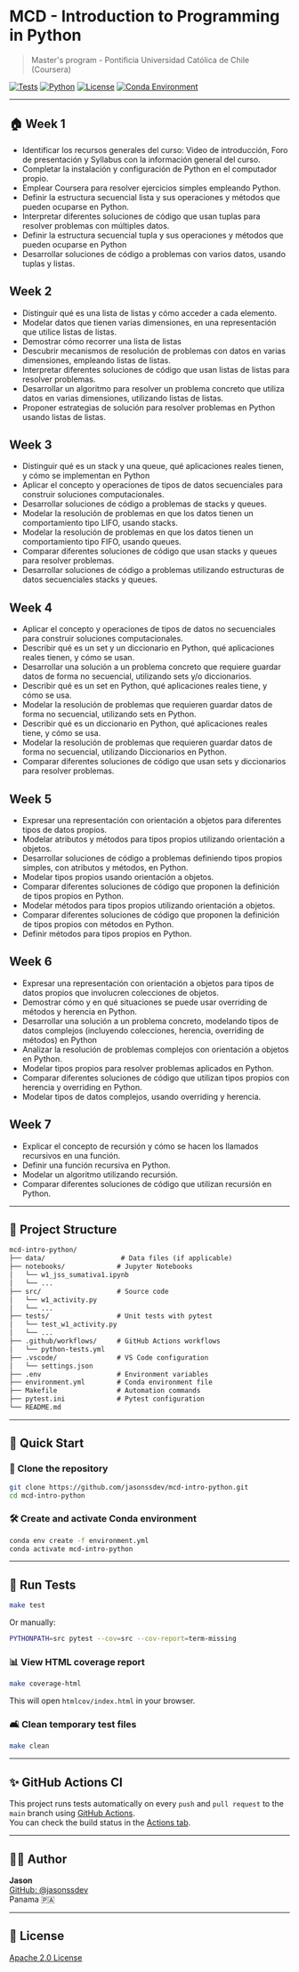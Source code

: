 # MCD - Introduction to Programming in Python

> Master's program - Pontificia Universidad Católica de Chile (Coursera)

[![Tests](https://github.com/jasonssdev/mcd-intro-python/actions/workflows/python-tests.yml/badge.svg)](https://github.com/jasonssdev/mcd-intro-python/actions)
[![Python](https://img.shields.io/badge/Python-3.12-blue?logo=python)](https://www.python.org/)
[![License](https://img.shields.io/badge/License-Apache_2.0-blue.svg)](LICENSE)
[![Conda Environment](https://img.shields.io/badge/environment-conda-green?logo=anaconda)](environment.yml)

---

## 🏠 Week 1

* Identificar los recursos generales del curso: Video de introducción, Foro de presentación y Syllabus con la información general del curso.
* Completar la instalación y configuración de Python en el computador propio.
* Emplear Coursera para resolver ejercicios simples empleando Python.
* Definir la estructura secuencial lista y sus operaciones y métodos que pueden ocuparse en Python.
* Interpretar diferentes soluciones de código que usan tuplas para resolver problemas con múltiples datos.
* Definir la estructura secuencial tupla y sus operaciones y métodos que pueden ocuparse en Python
* Desarrollar soluciones de código a problemas con varios datos, usando tuplas y listas.

## Week 2

* Distinguir qué es una lista de listas y cómo acceder a cada elemento.
* Modelar datos que tienen varias dimensiones, en una representación que utilice listas de listas.
* Demostrar cómo recorrer una lista de listas
* Descubrir mecanismos de resolución de problemas con datos en varias dimensiones, empleando listas de listas.
* Interpretar diferentes soluciones de código que usan listas de listas para resolver problemas.
* Desarrollar un algoritmo para resolver un problema concreto que utiliza datos en varias dimensiones, utilizando listas de listas.
* Proponer estrategias de solución para resolver problemas en Python usando listas de listas.

## Week 3

* Distinguir qué es un stack y una queue, qué aplicaciones reales tienen, y cómo se implementan en Python
* Aplicar el concepto y operaciones de tipos de datos secuenciales para construir soluciones computacionales.
* Desarrollar soluciones de código a problemas de stacks y queues.
* Modelar la resolución de problemas en que los datos tienen un comportamiento tipo LIFO, usando stacks.
* Modelar la resolución de problemas en que los datos tienen un comportamiento tipo FIFO, usando queues.
* Comparar diferentes soluciones de código que usan stacks y queues para resolver problemas.
* Desarrollar soluciones de código a problemas utilizando estructuras de datos secuenciales stacks y queues.

## Week 4

* Aplicar el concepto y operaciones de tipos de datos no secuenciales para construir soluciones computacionales.
* Describir qué es un set y un diccionario en Python, qué aplicaciones reales tienen, y cómo se usan.
* Desarrollar una solución a un problema concreto que requiere guardar datos de forma no secuencial, utilizando sets y/o diccionarios.
* Describir qué es un set en Python, qué aplicaciones reales tiene, y cómo se usa.
* Modelar la resolución de problemas que requieren guardar datos de forma no secuencial, utilizando sets en Python.
* Describir qué es un diccionario en Python, qué aplicaciones reales tiene, y cómo se usa.
* Modelar la resolución de problemas que requieren guardar datos de forma no secuencial, utilizando Diccionarios en Python.
* Comparar diferentes soluciones de código que usan sets y diccionarios para resolver problemas.

## Week 5

* Expresar una representación con orientación a objetos para diferentes tipos de datos propios.
* Modelar atributos y métodos para tipos propios utilizando orientación a objetos.
* Desarrollar soluciones de código a problemas definiendo tipos propios simples, con atributos y métodos, en Python.
* Modelar tipos propios usando orientación a objetos.
* Comparar diferentes soluciones de código que proponen la definición de tipos propios en Python.
* Modelar métodos para tipos propios utilizando orientación a objetos.
* Comparar diferentes soluciones de código que proponen la definición de tipos propios con métodos en Python.
* Definir métodos para tipos propios en Python.

## Week 6

* Expresar una representación con orientación a objetos para tipos de datos propios que involucren colecciones de objetos.
* Demostrar cómo y en qué situaciones se puede usar overriding de métodos y herencia en Python.
* Desarrollar una solución a un problema concreto, modelando tipos de datos complejos (incluyendo colecciones, herencia, overriding de métodos) en Python
* Analizar la resolución de problemas complejos con orientación a objetos en Python.
* Modelar tipos propios para resolver problemas aplicados en Python.
* Comparar diferentes soluciones de código que utilizan tipos propios con herencia y overriding en Python.
* Modelar tipos de datos complejos, usando overriding y herencia.

## Week 7

* Explicar el concepto de recursión y cómo se hacen los llamados recursivos en una función.
* Definir una función recursiva en Python.
* Modelar un algoritmo utilizando recursión.
* Comparar diferentes soluciones de código que utilizan recursión en Python.

---

## 📁 Project Structure

```markdown
mcd-intro-python/
├── data/                   # Data files (if applicable)
├── notebooks/             # Jupyter Notebooks
│   └── w1_jss_sumativa1.ipynb
│   └── ...
├── src/                   # Source code
│   └── w1_activity.py
│   └── ...
├── tests/                 # Unit tests with pytest
│   └── test_w1_activity.py
│   └── ...
├── .github/workflows/     # GitHub Actions workflows
│   └── python-tests.yml
├── .vscode/               # VS Code configuration
│   └── settings.json
├── .env                   # Environment variables
├── environment.yml        # Conda environment file
├── Makefile               # Automation commands
├── pytest.ini             # Pytest configuration
└── README.md
```

---

## 🚀 Quick Start

### 🔄 Clone the repository

```bash
git clone https://github.com/jasonssdev/mcd-intro-python.git
cd mcd-intro-python
```

### 🛠️ Create and activate Conda environment

```bash
conda env create -f environment.yml
conda activate mcd-intro-python
```

---

## 🧪 Run Tests

```bash
make test
```

Or manually:

```bash
PYTHONPATH=src pytest --cov=src --cov-report=term-missing
```

### 📊 View HTML coverage report

```bash
make coverage-html
```

This will open `htmlcov/index.html` in your browser.

### 🛋️ Clean temporary test files

```bash
make clean
```

---

## ✨ GitHub Actions CI

This project runs tests automatically on every `push` and `pull request` to the `main` branch using [GitHub Actions](https://github.com/features/actions).  
You can check the build status in the [Actions tab](https://github.com/jasonssdev/mcd-intro-python/actions).

---

## 🧑‍💻 Author

**Jason**  
[GitHub: @jasonssdev](https://github.com/jasonssdev)  
Panama 🇵🇦

---

## 📄 License

[Apache 2.0 License](LICENSE)